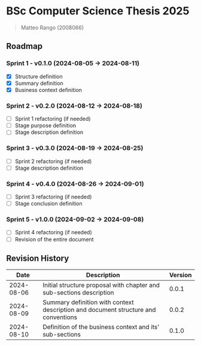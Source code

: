 # BSc Computer Science Thesis 2025
> Matteo Rango (2008066)

## Roadmap
### Sprint 1 - v0.1.0 (2024-08-05 -> 2024-08-11)
- [x] Structure definition
- [x] Summary definition
- [x] Business context definition
### Sprint 2 - v0.2.0 (2024-08-12 -> 2024-08-18)
- [ ] Sprint 1 refactoring (if needed)
- [ ] Stage purpose definition
- [ ] Stage description definition
### Sprint 3 - v0.3.0 (2024-08-19 -> 2024-08-25)
- [ ] Sprint 2 refactoring (if needed)
- [ ] Stage description definition
### Sprint 4 - v0.4.0 (2024-08-26 -> 2024-09-01)
- [ ] Sprint 3 refactoring (if needed)
- [ ] Stage conclusion definition
### Sprint 5 - v1.0.0 (2024-09-02 -> 2024-09-08)
- [ ] Sprint 4 refactoring (if needed)
- [ ] Revision of the entire document

## Revision History
| Date | Description | Version |
| --- | --- | --- |
| 2024-08-06 | Initial structure proposal with chapter and sub-sections description | 0.0.1 |
| 2024-08-09 | Summary definition with context description and document structure and conventions | 0.0.2 |
| 2024-08-10 | Definition of the business context and its' sub-sections | 0.1.0 |
